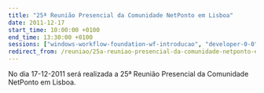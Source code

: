 ```yaml
---
title: "25ª Reunião Presencial da Comunidade NetPonto em Lisboa"
date: 2011-12-17
start_time: 10:00:00 +0100
end_time: 13:30:00 +0100
sessions: ["windows-workflow-foundation-wf-introducao", "developer-0-0"]
redirect_from: /reuniao/25a-reuniao-presencial-da-comunidade-netponto-em-lisboa/
---
```

No dia 17-12-2011 será realizada a 25ª Reunião Presencial da Comunidade NetPonto em Lisboa.

